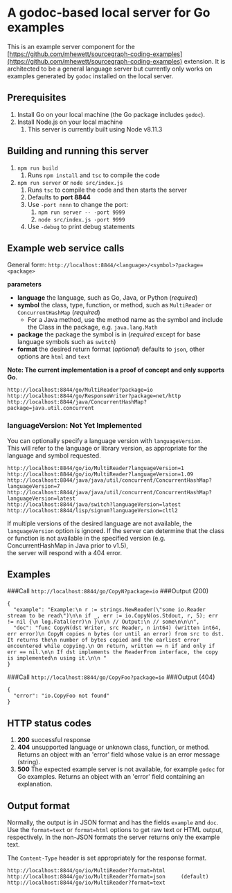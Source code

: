 # A godoc-based local server for Go examples

This is an example server component for the [https://github.com/mhewett/sourcegraph-coding-examples](https://github.com/mhewett/sourcegraph-coding-examples) extension.
It is architected to be a general language server but currently only works on examples generated by `godoc` installed on the local server.

## Prerequisites
1. Install Go on your local machine (the Go package includes `godoc`).
1. Install Node.js on your local machine
    1. This server is currently built using Node v8.11.3

## Building and running this server
1. `npm run build`
    1. Runs `npm install` and `tsc` to compile the code
1. `npm run server` or `node src/index.js`
    1. Runs `tsc` to compile the code and then starts the server
    1. Defaults to **port 8844**
    1. Use `-port nnnn` to change the port:
        1. `npm run server -- -port 9999`
        1. `node src/index.js -port 9999`
    1. Use `-debug` to print debug statements

## Example web service calls
General form: `http://localhost:8844/<language>/<symbol>?package=<package>`

**parameters**
- **language** the language, such as Go, Java, or Python (*required*)
- **symbol** the class, type, function, or method, such as `MultiReader` or `ConcurrentHashMap` (*required*)
    - For a Java method, use the method name as the symbol and include the Class in the package, e.g. `java.lang.Math`
- **package** the package the symbol is in (*required* except for base language symbols such as `switch`)
- **format**  the desired return format (*optional*) defaults to `json`, other options are `html` and `text` 

**Note: The current implementation is a proof of concept and only supports Go.**
```
http://localhost:8844/go/MultiReader?package=io
http://localhost:8844/go/ResponseWriter?package=net/http
http://localhost:8844/java/ConcurrentHashMap?package=java.util.concurrent
```
### languageVersion: Not Yet Implemented
You can optionally specify a language version with `languageVersion`.  
This will refer to the language or library version, as appropriate for the language and symbol requested.
```
http://localhost:8844/go/io/MultiReader?languageVersion=1
http://localhost:8844/go/io/MultiReader?languageVersion=1.09
http://localhost:8844/java/java/util/concurrent/ConcurrentHashMap?languageVersion=7
http://localhost:8844/java/java/util/concurrent/ConcurrentHashMap?languageVersion=latest
http://localhost:8844/java/switch?languageVersion=latest
http://localhost:8844/lisp/signum?languageVersion=cltl2
```
If multiple versions of the desired language are not available, the `languageVersion` option is ignored.
If the server can determine that the class or function is not available in the specified version
(e.g. ConcurrentHashMap in Java prior to v1.5),  
the server will respond with a 404 error.

## Examples
###Call
`http://localhost:8844/go/CopyN?package=io`
###Output (200)
```
{
  "example": "Example:\n r := strings.NewReader(\"some io.Reader stream to be read\")\n\n if _, err := io.CopyN(os.Stdout, r, 5); err != nil {\n log.Fatal(err)\n }\n\n // Output:\n // some\n\n\n",
  "doc": "func CopyN(dst Writer, src Reader, n int64) (written int64, err error)\n CopyN copies n bytes (or until an error) from src to dst. It returns the\n number of bytes copied and the earliest error encountered while copying.\n On return, written == n if and only if err == nil.\n\n If dst implements the ReaderFrom interface, the copy is implemented\n using it.\n\n "
}
```
###Call
`http://localhost:8844/go/CopyFoo?package=io`
###Output (404)
```
{
  "error": "io.CopyFoo not found"
}
```

## HTTP status codes
1. **200** successful response
1. **404** unsupported language or unknown class, function, or method.  Returns an object with an 'error' field whose value is an error message (string). 
1. **500** The expected example server is not available, for example `godoc` for Go examples.  Returns an object with an 'error' field containing an explanation.

## Output format
Normally, the output is in JSON format and has the fields `example` and `doc`. 
Use the `format=text` or `format=html` options to get raw text or HTML output, respectively.
In the non-JSON formats the server returns only the example text.

The `Content-Type` header is set appropriately for the response format.
```
http://localhost:8844/go/io/MultiReader?format=html
http://localhost:8844/go/io/MultiReader?format=json     (default)
http://localhost:8844/go/io/MultiReader?format=text
```

